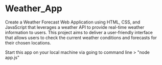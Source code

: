 # Weather_App 
Create a Weather Forecast Web Application using HTML, CSS, and JavaScript that leverages a weather API to provide real-time weather information to users.
This project aims to deliver a user-friendly interface that allows users to check the current weather conditions and forecasts for their chosen locations.


Start this app on your local machine via going to command line > "node app.js"
